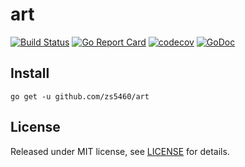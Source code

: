 # art

[![Build Status](https://travis-ci.org/zs5460/art.svg?branch=master)](https://travis-ci.org/zs5460/art)
[![Go Report Card](https://goreportcard.com/badge/github.com/zs5460/art)](https://goreportcard.com/report/github.com/zs5460/art)
[![codecov](https://codecov.io/gh/zs5460/art/branch/master/graph/badge.svg)](https://codecov.io/gh/zs5460/art)
[![GoDoc](https://godoc.org/github.com/zs5460/art?status.svg)](https://godoc.org/github.com/zs5460/art)

## Install

```shell
go get -u github.com/zs5460/art
```

## License

Released under MIT license, see [LICENSE](LICENSE) for details.
